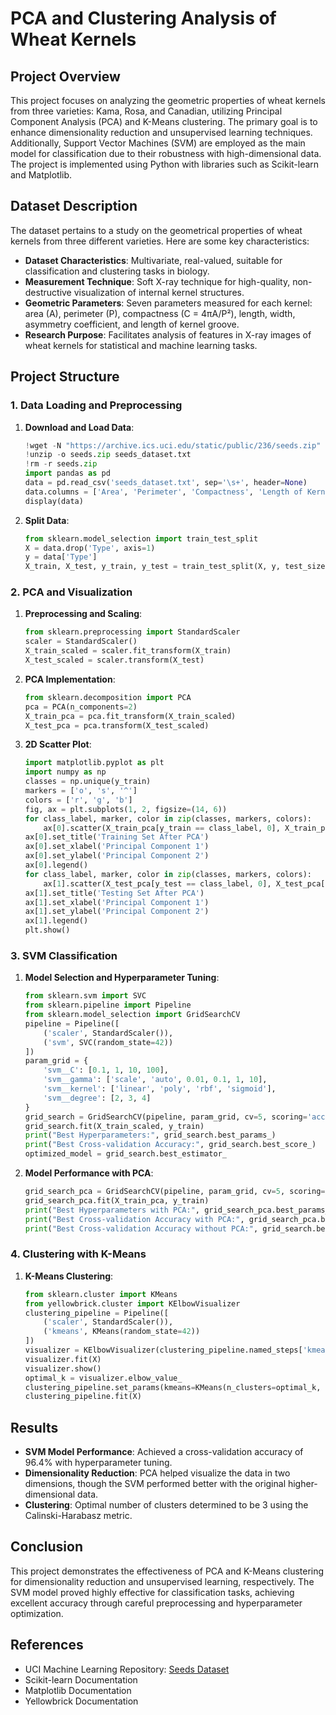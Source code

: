 # PCA and Clustering Analysis of Wheat Kernels

## Project Overview

This project focuses on analyzing the geometric properties of wheat kernels from three varieties: Kama, Rosa, and Canadian, utilizing Principal Component Analysis (PCA) and K-Means clustering. The primary goal is to enhance dimensionality reduction and unsupervised learning techniques. Additionally, Support Vector Machines (SVM) are employed as the main model for classification due to their robustness with high-dimensional data. The project is implemented using Python with libraries such as Scikit-learn and Matplotlib.

## Dataset Description

The dataset pertains to a study on the geometrical properties of wheat kernels from three different varieties. Here are some key characteristics:
- **Dataset Characteristics**: Multivariate, real-valued, suitable for classification and clustering tasks in biology.
- **Measurement Technique**: Soft X-ray technique for high-quality, non-destructive visualization of internal kernel structures.
- **Geometric Parameters**: Seven parameters measured for each kernel: area (A), perimeter (P), compactness (C = 4πA/P²), length, width, asymmetry coefficient, and length of kernel groove.
- **Research Purpose**: Facilitates analysis of features in X-ray images of wheat kernels for statistical and machine learning tasks.

## Project Structure

### 1. Data Loading and Preprocessing

1. **Download and Load Data**:
    ```python
    !wget -N "https://archive.ics.uci.edu/static/public/236/seeds.zip"
    !unzip -o seeds.zip seeds_dataset.txt
    !rm -r seeds.zip
    import pandas as pd
    data = pd.read_csv('seeds_dataset.txt', sep='\s+', header=None)
    data.columns = ['Area', 'Perimeter', 'Compactness', 'Length of Kernel', 'Width of Kernel', 'Asymmetry Coefficient', 'Length of Kernel Groove', 'Type']
    display(data)
    ```

2. **Split Data**:
    ```python
    from sklearn.model_selection import train_test_split
    X = data.drop('Type', axis=1)
    y = data['Type']
    X_train, X_test, y_train, y_test = train_test_split(X, y, test_size=0.2, random_state=42, stratify=y)
    ```

### 2. PCA and Visualization

1. **Preprocessing and Scaling**:
    ```python
    from sklearn.preprocessing import StandardScaler
    scaler = StandardScaler()
    X_train_scaled = scaler.fit_transform(X_train)
    X_test_scaled = scaler.transform(X_test)
    ```

2. **PCA Implementation**:
    ```python
    from sklearn.decomposition import PCA
    pca = PCA(n_components=2)
    X_train_pca = pca.fit_transform(X_train_scaled)
    X_test_pca = pca.transform(X_test_scaled)
    ```

3. **2D Scatter Plot**:
    ```python
    import matplotlib.pyplot as plt
    import numpy as np
    classes = np.unique(y_train)
    markers = ['o', 's', '^']
    colors = ['r', 'g', 'b']
    fig, ax = plt.subplots(1, 2, figsize=(14, 6))
    for class_label, marker, color in zip(classes, markers, colors):
        ax[0].scatter(X_train_pca[y_train == class_label, 0], X_train_pca[y_train == class_label, 1], marker=marker, color=color, label=f'Class {class_label}', alpha=0.5)
    ax[0].set_title('Training Set After PCA')
    ax[0].set_xlabel('Principal Component 1')
    ax[0].set_ylabel('Principal Component 2')
    ax[0].legend()
    for class_label, marker, color in zip(classes, markers, colors):
        ax[1].scatter(X_test_pca[y_test == class_label, 0], X_test_pca[y_test == class_label, 1], marker=marker, color=color, label=f'Class {class_label}', alpha=0.5)
    ax[1].set_title('Testing Set After PCA')
    ax[1].set_xlabel('Principal Component 1')
    ax[1].set_ylabel('Principal Component 2')
    ax[1].legend()
    plt.show()
    ```

### 3. SVM Classification

1. **Model Selection and Hyperparameter Tuning**:
    ```python
    from sklearn.svm import SVC
    from sklearn.pipeline import Pipeline
    from sklearn.model_selection import GridSearchCV
    pipeline = Pipeline([
        ('scaler', StandardScaler()),
        ('svm', SVC(random_state=42))
    ])
    param_grid = {
        'svm__C': [0.1, 1, 10, 100],
        'svm__gamma': ['scale', 'auto', 0.01, 0.1, 1, 10],
        'svm__kernel': ['linear', 'poly', 'rbf', 'sigmoid'],
        'svm__degree': [2, 3, 4]
    }
    grid_search = GridSearchCV(pipeline, param_grid, cv=5, scoring='accuracy', n_jobs=-1)
    grid_search.fit(X_train_scaled, y_train)
    print("Best Hyperparameters:", grid_search.best_params_)
    print("Best Cross-validation Accuracy:", grid_search.best_score_)
    optimized_model = grid_search.best_estimator_
    ```

2. **Model Performance with PCA**:
    ```python
    grid_search_pca = GridSearchCV(pipeline, param_grid, cv=5, scoring='accuracy', n_jobs=-1)
    grid_search_pca.fit(X_train_pca, y_train)
    print("Best Hyperparameters with PCA:", grid_search_pca.best_params_)
    print("Best Cross-validation Accuracy with PCA:", grid_search_pca.best_score_)
    print("Best Cross-validation Accuracy without PCA:", grid_search.best_score_)
    ```

### 4. Clustering with K-Means

1. **K-Means Clustering**:
    ```python
    from sklearn.cluster import KMeans
    from yellowbrick.cluster import KElbowVisualizer
    clustering_pipeline = Pipeline([
        ('scaler', StandardScaler()),
        ('kmeans', KMeans(random_state=42))
    ])
    visualizer = KElbowVisualizer(clustering_pipeline.named_steps['kmeans'], k=(2,10), metric='calinski_harabasz')
    visualizer.fit(X)
    visualizer.show()
    optimal_k = visualizer.elbow_value_
    clustering_pipeline.set_params(kmeans=KMeans(n_clusters=optimal_k, random_state=42))
    clustering_pipeline.fit(X)
    ```

## Results

- **SVM Model Performance**: Achieved a cross-validation accuracy of 96.4% with hyperparameter tuning.
- **Dimensionality Reduction**: PCA helped visualize the data in two dimensions, though the SVM performed better with the original higher-dimensional data.
- **Clustering**: Optimal number of clusters determined to be 3 using the Calinski-Harabasz metric.

## Conclusion

This project demonstrates the effectiveness of PCA and K-Means clustering for dimensionality reduction and unsupervised learning, respectively. The SVM model proved highly effective for classification tasks, achieving excellent accuracy through careful preprocessing and hyperparameter optimization.

## References

- UCI Machine Learning Repository: [Seeds Dataset](https://archive.ics.uci.edu/dataset/236/seeds)
- Scikit-learn Documentation
- Matplotlib Documentation
- Yellowbrick Documentation
